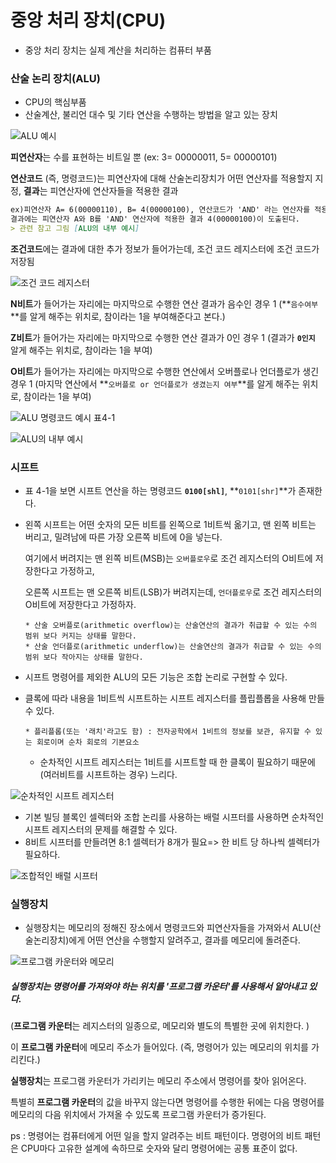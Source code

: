 # 중앙 처리 장치(CPU)

- 중앙 처리  장치는 실제 계산을 처리하는 컴퓨터 부품



### 산술 논리 장치(ALU)

-  CPU의 핵심부품
- 산술계산, 불리언 대수 및 기타 연산을 수행하는 방법을 알고 있는 장치

![ALU 예시](ch4_중앙처리장치.assets/img1.jpg)

**피연산자**는 수를 표현하는 비트일 뿐 (ex: 3= 00000011, 5= 00000101)

**연산코드** (즉, 명령코드)는 피연산자에 대해  산술논리장치가 어떤 연산자를 적용할지 지정, **결과**는 피연산자에 연산자들을 적용한 결과

``` markdown
ex)피연산자 A= 6(00000110), B= 4(00000100), 연산코드가 'AND' 라는 연산자를 적용하겠다고 지정한다면
결과에는 피연산자 A와 B를 'AND' 연산자에 적용한 결과 4(00000100)이 도출된다.
> 관련 참고 그림 [ALU의 내부 예시] 
```



**조건코드**에는 결과에 대한 추가 정보가 들어가는데, 조건 코드 레지스터에 조건 코드가 저장됨

![조건 코드 레지스터](ch4_중앙처리장치.assets/img2.jpg)

**N비트**가 들어가는 자리에는 마지막으로 수행한 연산 결과가 음수인 경우 1 (**`음수여부`**를 알게 해주는 위치로, 참이라는 1을 부여해준다고 본다.)

**Z비트**가 들어가는 자리에는 마지막으로 수행한 연산 결과가 0인 경우 1 (결과가 **`0인지`** 알게 해주는 위치로, 참이라는 1을 부여)

**O비트**가 들어가는 자리에는 마지막으로 수행한 연산에서  오버플로나 언더플로가 생긴 경우 1 (마지막 연산에서 **`오버플로 or 언더플로가 생겼는지 여부`**를 알게 해주는 위치로, 참이라는 1을 부여)



![ALU 명령코드 예시 표4-1](ch4_중앙처리장치.assets/img3.jpg)

![ALU의 내부 예시](ch4_중앙처리장치.assets/img4.jpg)





### 시프트

- 표 4-1을 보면 시프트 연산을 하는 명령코드 **`0100[shl]`**, **`0101[shr]`**가 존재한다.

- 왼쪽 시프트는 어떤 숫자의 모든 비트를 왼쪽으로 1비트씩 옮기고, 맨 왼쪽 비트는 버리고, 밀려남에 따른 가장 오른쪽 비트에 0을 넣는다. 

  여기에서 버려지는 맨 왼쪽 비트(MSB)는 `오버플로우`로 조건 레지스터의 O비트에 저장한다고 가정하고, 

  오른쪽 시프트는 맨 오른쪽 비트(LSB)가 버려지는데, `언더플로우`로 조건 레지스터의 O비트에 저장한다고 가정하자.

  ```
  * 산술 오버플로(arithmetic overflow)는 산술연산의 결과가 취급할 수 있는 수의 범위 보다 커지는 상태를 말한다.
  * 산술 언더플로(arithmetic underflow)는 산술연산의 결과가 취급할 수 있는 수의 범위 보다 작아지는 상태를 말한다.
  ```

-  시프트 명령어를 제외한  ALU의 모든 기능은 조합 논리로 구현할 수 있다.

- 클록에 따라 내용을 1비트씩 시프트하는 시프트 레지스터를 플립플롭을 사용해 만들 수 있다.

  ```
  * 플리플롭(또는 '래치'라고도 함) : 전자공학에서 1비트의 정보를 보관, 유지할 수 있는 회로이며 순차 회로의 기본요소
  ```

  - 순차적인 시프트 레지스터는 1비트를 시프트할 때 한 클록이 필요하기 때문에 (여러비트를 시프트하는 경우) 느리다.

![순차적인 시프트 레지스터](ch4_중앙처리장치.assets/img5.jpg)

- 기본 빌딩 블록인 셀렉터와 조합 논리를 사용하는 배럴 시프터를 사용하면 순차적인 시프트 레지스터의 문제를 해결할 수 있다.
- 8비트 시프터를 만들려면 8:1 셀렉터가 8개가 필요=> 한 비트 당 하나씩 셀렉터가 필요하다.

![조합적인 배럴 시프터](ch4_중앙처리장치.assets/img6.jpg)



### 실행장치

- 실행장치는 메모리의 정해진 장소에서 명령코드와 피연산자들을 가져와서  ALU(산술논리장치)에게 어떤 연산을 수행할지 알려주고, 결과를 메모리에 돌려준다.

![프로그램 카운터와 메모리](ch4_중앙처리장치.assets/img7.jpg)

##### 실행장치는 명령어를 가져와야 하는 위치를 '프로그램 카운터'를 사용해서 알아내고 있다.

(**프로그램 카운터**는 레지스터의 일종으로, 메모리와 별도의 특별한 곳에 위치한다. )

이 **프로그램 카운터**에 메모리 주소가 들어있다. (즉, 명령어가 있는 메모리의 위치를 가리킨다.)

**실행장치**는 프로그램 카운터가 가리키는 메모리 주소에서 명령어를 찾아 읽어온다.

특별히 **프로그램 카운터**의 값을 바꾸지 않는다면 명령어를 수행한 뒤에는 다음 명령어를 메모리의 다음 위치에서 가져올 수 있도록 프로그램 카운터가 증가된다.



ps : 명령어는 컴퓨터에게 어떤 일을 할지 알려주는 비트 패턴이다. 명령어의 비트 패턴은 CPU마다 고유한 설계에 속하므로 숫자와 달리 명령어에는 공통 표준이 없다.



